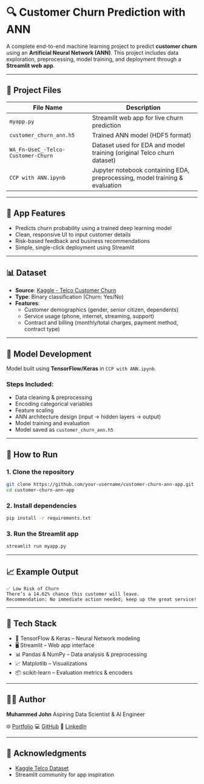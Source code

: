 # 🔍 Customer Churn Prediction with ANN

A complete end-to-end machine learning project to predict **customer churn** using an **Artificial Neural Network (ANN)**. This project includes data exploration, preprocessing, model training, and deployment through a **Streamlit web app**.

---

## 📁 Project Files

| File Name                             | Description                                                                 |
|--------------------------------------|-----------------------------------------------------------------------------|
| `myapp.py`                           | Streamlit web app for live churn prediction                                |
| `customer_churn_ann.h5`              | Trained ANN model (HDF5 format)                                            |
| `WA_Fn-UseC_-Telco-Customer-Churn`   | Dataset used for EDA and model training (original Telco churn dataset)     |
| `CCP with ANN.ipynb`                 | Jupyter notebook containing EDA, preprocessing, model training & evaluation |

---

## 🚀 App Features

- Predicts churn probability using a trained deep learning model
- Clean, responsive UI to input customer details
- Risk-based feedback and business recommendations
- Simple, single-click deployment using Streamlit

---

## 📊 Dataset

- **Source**: [Kaggle - Telco Customer Churn](https://www.kaggle.com/blastchar/telco-customer-churn)
- **Type**: Binary classification (Churn: Yes/No)
- **Features**:
  - Customer demographics (gender, senior citizen, dependents)
  - Service usage (phone, internet, streaming, support)
  - Contract and billing (monthly/total charges, payment method, contract type)

---

## 🔬 Model Development

Model built using **TensorFlow/Keras** in `CCP with ANN.ipynb`.

### Steps Included:

- Data cleaning & preprocessing
- Encoding categorical variables
- Feature scaling
- ANN architecture design (input → hidden layers → output)
- Model training and evaluation
- Model saved as `customer_churn_ann.h5`

---

## 🧪 How to Run

### 1. Clone the repository
```bash
git clone https://github.com/your-username/customer-churn-ann-app.git
cd customer-churn-ann-app
````

### 2. Install dependencies

```bash
pip install -r requirements.txt
```

### 3. Run the Streamlit app

```bash
streamlit run myapp.py
```

---

## 📈 Example Output

```text
✅ Low Risk of Churn
There’s a 14.62% chance this customer will leave.
Recommendation: No immediate action needed; keep up the great service!
```

---

## 🧰 Tech Stack

* 🧠 TensorFlow & Keras – Neural Network modeling
* 🖥 Streamlit – Web app interface
* 📊 Pandas & NumPy – Data analysis & preprocessing
* 📈 Matplotlib – Visualizations
* 📦 scikit-learn – Evaluation metrics & encoders

---

## 👨‍💻 Author

**Muhammed John**
Aspiring Data Scientist & AI Engineer

🌐 [Portfolio](https://maha-jr10.github.io/Johns-website/)
💻 [GitHub](https://github.com/maha-jr10)
🔗 [LinkedIn](https://www.linkedin.com/in/Maha-Jr)

---

## 🙌 Acknowledgments

* [Kaggle Telco Dataset](https://www.kaggle.com/blastchar/telco-customer-churn)
* Streamlit community for app inspiration

```


